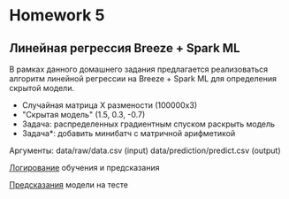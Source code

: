 # Homework 5

## Линейная регрессия Breeze + Spark ML

В рамках данного домашнего задания предлагается реализоваться алгоритм 
линейной регрессии на Breeze + Spark ML для определения скрытой модели. 

- Случайная матрица Х размености (100000х3)
- "Скрытая модель" (1.5, 0.3, -0.7)
- Задача: распределенных градиентным спуском раскрыть модель
- Задача*: добавить минибатч с матричной арифметикой

Аргументы: data/raw/data.csv (input) data/prediction/predict.csv (output)

[Логирование](logs/main.log) обучения и предсказания

[Предсказания](./data/prediction/predict.csv) модели на тесте

